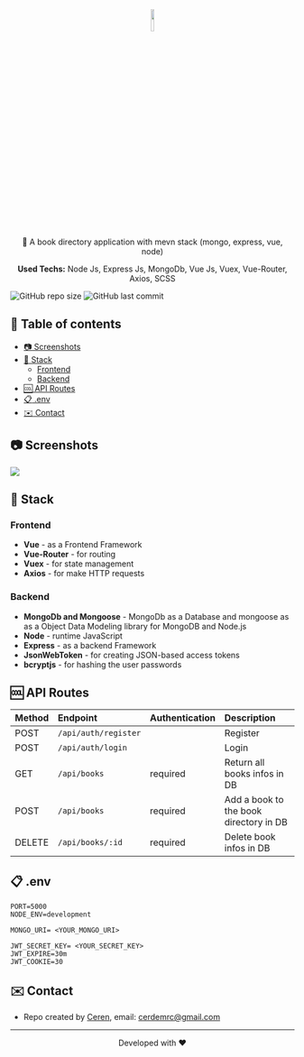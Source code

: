 <div align="center">
  <img src="https://media.giphy.com/media/QssGEmpkyEOhBCb7e1/giphy.gif" width="10%">
  <p>📢 A book directory application with mevn stack (mongo, express, vue, node) </p>
  <p><strong>Used Techs:</strong> Node Js, Express Js, MongoDb, Vue Js, Vuex, Vue-Router, Axios, SCSS</p>
</div>

![GitHub repo size](https://img.shields.io/github/repo-size/cerdemrc/mevn-book-directory?style=plastic)
![GitHub last commit](https://img.shields.io/github/last-commit/cerdemrc/mevn-book-directory?style=plastic)

## :page_facing_up: Table of contents
  * [:camera: Screenshots](#camera-screenshots)
  * [:signal_strength: Stack](#signal_strength-technologies)
    * [Frontend](#frontend)
    * [Backend](#backend)
  * [:cool: API Routes](#cool-features)
  * [:clipboard: .env](#clipboard-status--to-do-list)
  * [:envelope: Contact](#envelope-contact)

## :camera: Screenshots

<img src="https://user-images.githubusercontent.com/40372039/138366037-d4ea25cd-c95b-4033-b0a0-aeaf3ed5813c.png">

## :signal_strength: Stack

### Frontend
- <strong>Vue</strong> - as a Frontend Framework
- <strong>Vue-Router</strong> - for routing
- <strong>Vuex</strong> - for state management
- <strong>Axios</strong> - for make HTTP requests
### Backend
- <strong>MongoDb and Mongoose</strong> - MongoDb as a Database and mongoose as as a Object Data Modeling library for MongoDB and Node.js
- <strong>Node</strong> - runtime JavaScript
- <strong>Express</strong> - as a backend Framework
- <strong>JsonWebToken</strong> - for creating JSON-based access tokens
- <strong>bcryptjs</strong> - for hashing the user passwords

## :cool: API Routes

| Method | Endpoint | Authentication | Description |
| :-------- | :------- | :---------- |:----------- |
| POST      | `/api/auth/register` |  | Register |
| POST      | `/api/auth/login` |  | Login |
| GET      | `/api/books` | required  | Return all books infos in DB  |
| POST      | `/api/books` | required  | Add a book to the book directory in DB  |
| DELETE      | `/api/books/:id` | required |Delete book infos in DB  |

## :clipboard: .env

```
PORT=5000
NODE_ENV=development

MONGO_URI= <YOUR_MONGO_URI>

JWT_SECRET_KEY= <YOUR_SECRET_KEY>
JWT_EXPIRE=30m
JWT_COOKIE=30
```

## :envelope: Contact

* Repo created by [Ceren](https://github.com/cerdemrc), email: cerdemrc@gmail.com
<hr/>
<p align="center">
Developed with ❤️
</p>

